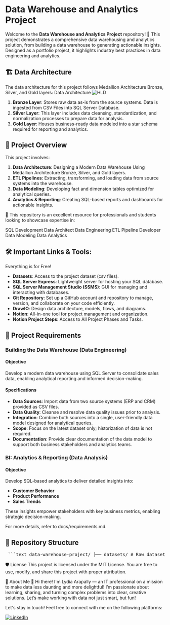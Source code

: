 # Data Warehouse and Analytics Project
Welcome to the **Data Warehouse and Analytics Project** repository! 🚀
This project demonstrates a comprehensive data warehousing and analytics solution, from building a data warehouse to generating actionable insights. Designed as a portfolio project, it highlights industry best practices in data engineering and analytics.

## 🏗️ Data Architecture
The data architecture for this project follows Medallion Architecture Bronze, Silver, and Gold layers: Data Architecture
![HLD](https://github.com/user-attachments/assets/84f60ca8-2095-4280-8a8f-61815fe4f152)

1. **Bronze Layer**: Stores raw data as-is from the source systems. Data is ingested from CSV Files into SQL Server Database.
2. **Silver Layer**: This layer includes data cleansing, standardization, and normalization processes to prepare data for analysis.
3. **Gold Layer**: Houses business-ready data modeled into a star schema required for reporting and analytics.

## 📖 Project Overview
This project involves:

1. **Data Architecture**: Designing a Modern Data Warehouse Using Medallion Architecture Bronze, Silver, and Gold layers.
2. **ETL Pipelines**: Extracting, transforming, and loading data from source systems into the warehouse.
3. **Data Modeling**: Developing fact and dimension tables optimized for analytical queries.
4. **Analytics & Reporting**: Creating SQL-based reports and dashboards for actionable insights.

🎯 This repository is an excellent resource for professionals and students looking to showcase expertise in:

SQL Development
Data Architect
Data Engineering
ETL Pipeline Developer
Data Modeling
Data Analytics

## 🛠️ Important Links & Tools:
Everything is for Free!

- **Datasets**: Access to the project dataset (csv files).
- **SQL Server Express**: Lightweight server for hosting your SQL database.
- **SQL Server Management Studio (SSMS)**: GUI for managing and interacting with databases.
- **Git Repository**: Set up a GitHub account and repository to manage, version, and collaborate on your code efficiently.
- **DrawIO**: Design data architecture, models, flows, and diagrams.
- **Notion**: All-in-one tool for project management and organization.
- **Notion Project Steps**: Access to All Project Phases and Tasks.

## 🚀 Project Requirements

### Building the Data Warehouse (Data Engineering)

#### Objective
Develop a modern data warehouse using SQL Server to consolidate sales data, enabling analytical reporting and informed decision-making.

#### Specifications
- **Data Sources**: Import data from two source systems (ERP and CRM) provided as CSV files.
- **Data Quality**: Cleanse and resolve data quality issues prior to analysis.
- **Integration**: Combine both sources into a single, user-friendly data model designed for analytical queries.
- **Scope**: Focus on the latest dataset only; historization of data is not required.
- **Documentation**: Provide clear documentation of the data model to support both business stakeholders and analytics teams.

### BI: Analytics & Reporting (Data Analysis)

#### Objective
Develop SQL-based analytics to deliver detailed insights into:
- **Customer Behavior**
- **Product Performance**
- **Sales Trends**

These insights empower stakeholders with key business metrics, enabling strategic decision-making.

For more details, refer to docs/requirements.md.

## 📂 Repository Structure

<pre lang="text"> ```text data-warehouse-project/ ├── datasets/ # Raw datasets used for the project (ERP and CRM data) ├── docs/ # Project documentation and architecture details │ ├── etl.drawio # Draw.io file shows all different techniques and methods of ETL │ ├── data_architecture.drawio # Draw.io file shows the project's architecture │ ├── data_catalog.md # Catalog of datasets, including field descriptions and metadata │ ├── data_flow.drawio # Draw.io file for the data flow diagram │ ├── data_models.drawio # Draw.io file for data models (star schema) │ └── naming-conventions.md # Consistent naming guidelines for tables, columns, and files ├── scripts/ # SQL scripts for ETL and transformations │ ├── bronze/ # Scripts for extracting and loading raw data │ ├── silver/ # Scripts for cleaning and transforming data │ └── gold/ # Scripts for creating analytical models ├── tests/ # Test scripts and quality files ├── README.md # Project overview and instructions ├── LICENSE # License information for the repository ├── .gitignore # Files and directories to be ignored by Git └── requirements.txt # Dependencies and requirements for the project ``` </pre>

🛡️ License
This project is licensed under the MIT License. You are free to use, modify, and share this project with proper attribution.

🌟 About Me
👋 Hi there! I'm Lydia Arapally — an IT professional on a mission to make data less daunting and more delightful! I’m passionate about learning, sharing, and turning complex problems into clear, creative solutions. Let’s make working with data not just smart, but fun!

Let's stay in touch! Feel free to connect with me on the following platforms:

[![LinkedIn](https://img.shields.io/badge/LinkedIn-blue?logo=linkedin&logoColor=white)](https://www.linkedin.com/in/lydiaarapally/)
